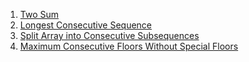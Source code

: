 1) [Two Sum](https://leetcode.com/problems/two-sum/)
2) [Longest Consecutive Sequence](https://leetcode.com/problems/longest-consecutive-sequence/)
3) [Split Array into Consecutive Subsequences](https://leetcode.com/problems/split-array-into-consecutive-subsequences/)
4) [Maximum Consecutive Floors Without Special Floors](https://leetcode.com/problems/maximum-consecutive-floors-without-special-floors/)
